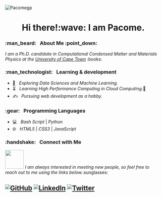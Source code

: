 <p align="left">
  <img src="https://komarev.com/ghpvc/?username=Pacomegp" alt="Pacomegp"/> 
</p> 

<h1 align="center"> Hi there!:wave: I am Pacome. </h1>

<h3> :man_beard: &nbsp; About Me :point_down: </h3>

<p><em>I am a Ph.D. candidate in Computational Condensed Matter and Materials Physics at the <a href="https://www.uct.ac.za/">University of Cape Town</a></em> :books:

<h3> :man_technologist: &nbsp; Learning & development </h3>

- :thinking: &nbsp; <em>Exploring Data Sciences and Machine Learning.</em>
- :hourglass_flowing_sand: &nbsp; <em>Learning High Performance Computing in Cloud Computing.</em>:monocle_face:
- :writing_hand: &nbsp; <em>Pursuing web development as a hobby.</em>

<h3> :gear: &nbsp; Programming Languages </h3>

- :computer: &nbsp; <em>Bash Script</em> | <em>Python</em>
- :globe_with_meridians: &nbsp; <em>HTML5</em> | <em>CSS3</em> | <em>JavaScript</em>

<h3> :handshake: &nbsp; Connect with Me </h3>
<img src="https://media.giphy.com/media/LnQjpWaON8nhr21vNW/giphy.gif" width="60"> <em>I am always interested in meeting new people, so feel free to reach out to me using the links below.</em>:sunglasses:

<h2>
<p align="left">
<a href="https://github.com/Pacomegp/" target="_blank"><img alt="GitHub" src="https://img.shields.io/badge/GitHub-Pacomehub-blue?style=flat&logo=github"></a>
<a href="https://www.linkedin.com/in/pacome-nguimeya/" target="_blank"><img alt="LinkedIn" src="https://img.shields.io/badge/LinkedIn-Pacome Nguimeya-blue?style=flat&logo=linkedin"></a>
<a href="https://twitter.com/pacomenguimeya" target="_blank"><img alt="Twitter" src="https://img.shields.io/badge/Twitter-@pacomenguimeya-blue?style=flat&logo=twitter"></a>
</p>
<h2/>
